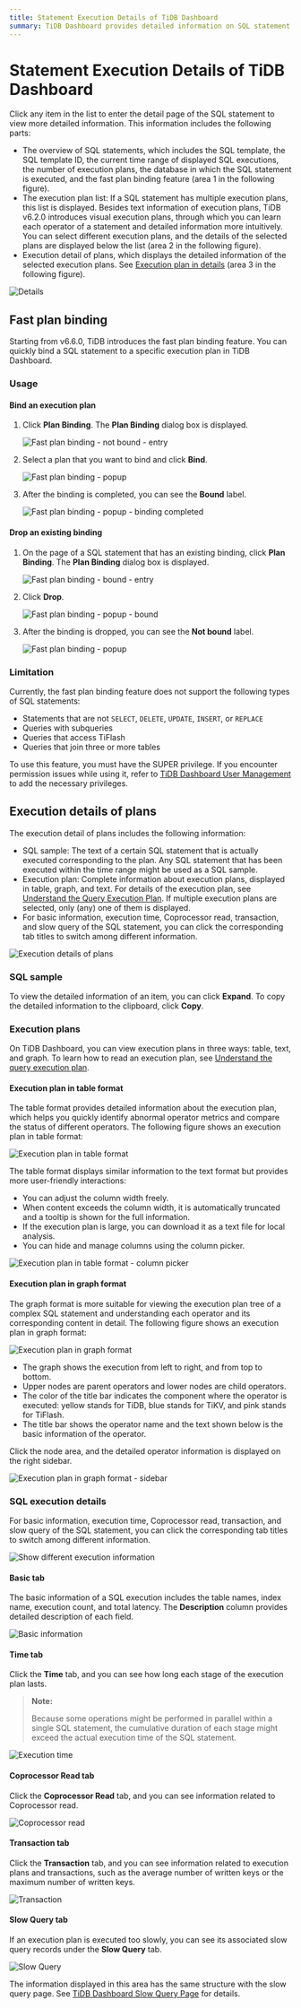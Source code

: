 ```yaml
---
title: Statement Execution Details of TiDB Dashboard
summary: TiDB Dashboard provides detailed information on SQL statement execution, including SQL template overview, execution plan list, and plan binding feature. Starting from v6.6.0, fast plan binding allows quick binding and dropping of execution plans. However, it has limitations and requires SUPER privilege. The execution detail of plans includes SQL sample, complete execution plan information, and basic execution details. Visual representations of execution plans are available in table, text, and graph formats. Additional tabs provide information on execution time, Coprocessor read, transaction, and slow queries.
---
```


# Statement Execution Details of TiDB Dashboard

Click any item in the list to enter the detail page of the SQL statement to view more detailed information. This information includes the following parts:

- The overview of SQL statements, which includes the SQL template, the SQL template ID, the current time range of displayed SQL executions, the number of execution plans, the database in which the SQL statement is executed, and the fast plan binding feature (area 1 in the following figure).
- The execution plan list: If a SQL statement has multiple execution plans, this list is displayed. Besides text information of execution plans, TiDB v6.2.0 introduces visual execution plans, through which you can learn each operator of a statement and detailed information more intuitively. You can select different execution plans, and the details of the selected plans are displayed below the list (area 2 in the following figure).
- Execution detail of plans, which displays the detailed information of the selected execution plans. See [Execution plan in details](#execution-details-of-plans) (area 3 in the following figure).

![Details](https://download.pingcap.com/images/docs/dashboard/dashboard-statement-detail-v660.png)

## Fast plan binding

Starting from v6.6.0, TiDB introduces the fast plan binding feature. You can quickly bind a SQL statement to a specific execution plan in TiDB Dashboard.

### Usage

#### Bind an execution plan

1. Click **Plan Binding**. The **Plan Binding** dialog box is displayed.

    ![Fast plan binding - not bound - entry](https://download.pingcap.com/images/docs/dashboard/dashboard-quick-binding-entry-notbound.png)

2. Select a plan that you want to bind and click **Bind**.

    ![Fast plan binding - popup](https://download.pingcap.com/images/docs/dashboard/dashboard-quick-binding-popup-notbound.png)

3. After the binding is completed, you can see the **Bound** label.

    ![Fast plan binding - popup - binding completed](https://download.pingcap.com/images/docs/dashboard/dashboard-quick-binding-popup-bound.png)

#### Drop an existing binding

1. On the page of a SQL statement that has an existing binding, click **Plan Binding**. The **Plan Binding** dialog box is displayed.

    ![Fast plan binding - bound - entry](https://download.pingcap.com/images/docs/dashboard/dashboard-quick-binding-entry-bound.png)

2. Click **Drop**.

    ![Fast plan binding - popup - bound](https://download.pingcap.com/images/docs/dashboard/dashboard-quick-binding-popup-bound.png)

3. After the binding is dropped, you can see the **Not bound** label.

    ![Fast plan binding - popup](https://download.pingcap.com/images/docs/dashboard/dashboard-quick-binding-popup-notbound.png)

### Limitation

Currently, the fast plan binding feature does not support the following types of SQL statements:

- Statements that are not `SELECT`, `DELETE`, `UPDATE`, `INSERT`, or `REPLACE`
- Queries with subqueries
- Queries that access TiFlash
- Queries that join three or more tables

To use this feature, you must have the SUPER privilege. If you encounter permission issues while using it, refer to [TiDB Dashboard User Management](/dashboard/dashboard-user.md) to add the necessary privileges.

## Execution details of plans

The execution detail of plans includes the following information:

- SQL sample: The text of a certain SQL statement that is actually executed corresponding to the plan. Any SQL statement that has been executed within the time range might be used as a SQL sample.
- Execution plan: Complete information about execution plans, displayed in table, graph, and text. For details of the execution plan, see [Understand the Query Execution Plan](/explain-overview.md). If multiple execution plans are selected, only (any) one of them is displayed.
- For basic information, execution time, Coprocessor read, transaction, and slow query of the SQL statement, you can click the corresponding tab titles to switch among different information.

![Execution details of plans](https://download.pingcap.com/images/docs/dashboard/dashboard-statement-plans-detail.png)

### SQL sample

To view the detailed information of an item, you can click **Expand**. To copy the detailed information to the clipboard, click **Copy**.

### Execution plans

On TiDB Dashboard, you can view execution plans in three ways: table, text, and graph. To learn how to read an execution plan, see [Understand the query execution plan](/explain-overview.md).

#### Execution plan in table format

The table format provides detailed information about the execution plan, which helps you quickly identify abnormal operator metrics and compare the status of different operators. The following figure shows an execution plan in table format:

![Execution plan in table format](https://download.pingcap.com/images/docs/dashboard/dashboard-table-plan.png)

The table format displays similar information to the text format but provides more user-friendly interactions:

- You can adjust the column width freely.
- When content exceeds the column width, it is automatically truncated and a tooltip is shown for the full information.
- If the execution plan is large, you can download it as a text file for local analysis.
- You can hide and manage columns using the column picker.

![Execution plan in table format - column picker](https://download.pingcap.com/images/docs/dashboard/dashboard-table-plan-columnpicker.png)

#### Execution plan in graph format

The graph format is more suitable for viewing the execution plan tree of a complex SQL statement and understanding each operator and its corresponding content in detail. The following figure shows an execution plan in graph format:

![Execution plan in graph format](https://download.pingcap.com/images/docs/dashboard/dashboard-visual-plan-2.png)

- The graph shows the execution from left to right, and from top to bottom.
- Upper nodes are parent operators and lower nodes are child operators.
- The color of the title bar indicates the component where the operator is executed: yellow stands for TiDB, blue stands for TiKV, and pink stands for TiFlash.
- The title bar shows the operator name and the text shown below is the basic information of the operator.

Click the node area, and the detailed operator information is displayed on the right sidebar.

![Execution plan in graph format - sidebar](https://download.pingcap.com/images/docs/dashboard/dashboard-visual-plan-popup.png)

### SQL execution details

For basic information, execution time, Coprocessor read, transaction, and slow query of the SQL statement, you can click the corresponding tab titles to switch among different information.

![Show different execution information](https://download.pingcap.com/images/docs/dashboard/dashboard-slow-queries-detail2-v620.png)

#### Basic tab

The basic information of a SQL execution includes the table names, index name, execution count, and total latency. The **Description** column provides detailed description of each field.

![Basic information](https://download.pingcap.com/images/docs/dashboard/dashboard-statement-plans-basic.png)

#### Time tab

Click the **Time** tab, and you can see how long each stage of the execution plan lasts.

> **Note:**
>
> Because some operations might be performed in parallel within a single SQL statement, the cumulative duration of each stage might exceed the actual execution time of the SQL statement.

![Execution time](https://download.pingcap.com/images/docs/dashboard/dashboard-statement-plans-time.png)

#### Coprocessor Read tab

Click the **Coprocessor Read** tab, and you can see information related to Coprocessor read.

![Coprocessor read](https://download.pingcap.com/images/docs/dashboard/dashboard-statement-plans-cop-read.png)

#### Transaction tab

Click the **Transaction** tab, and you can see information related to execution plans and transactions, such as the average number of written keys or the maximum number of written keys.

![Transaction](https://download.pingcap.com/images/docs/dashboard/dashboard-statement-plans-transaction.png)

#### Slow Query tab

If an execution plan is executed too slowly, you can see its associated slow query records under the **Slow Query** tab.

![Slow Query](https://download.pingcap.com/images/docs/dashboard/dashboard-statement-plans-slow-queries.png)

The information displayed in this area has the same structure with the slow query page. See [TiDB Dashboard Slow Query Page](/dashboard/dashboard-slow-query.md) for details.
